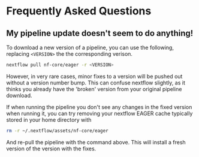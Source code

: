 # Frequently Asked Questions

## My pipeline update doesn't seem to do anything!

To download a new version of a pipeline, you can use the following, replacing `<VERSION>` the the corresponding verison.

```bash
nextflow pull nf-core/eager -r <VERSION>
```
However, in very rare cases, minor fixes to a version will be pushed out without a version number bump. This can confuse nextflow slightly, as it thinks you already have the 'broken' version from your original pipeline download.

If when running the pipeline you don't see any changes in the fixed version when running it, you can try removing your nextflow EAGER cache typically stored in your home directory with

```bash
rm -r ~/.nextflow/assets/nf-core/eager
```

And re-pull the pipeline with the command above. This will install a fresh version of the version with the fixes.
